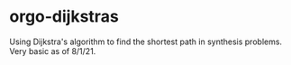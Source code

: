 # orgo-dijkstras
Using Dijkstra's algorithm to find the shortest path in synthesis problems. Very basic as of 8/1/21.
